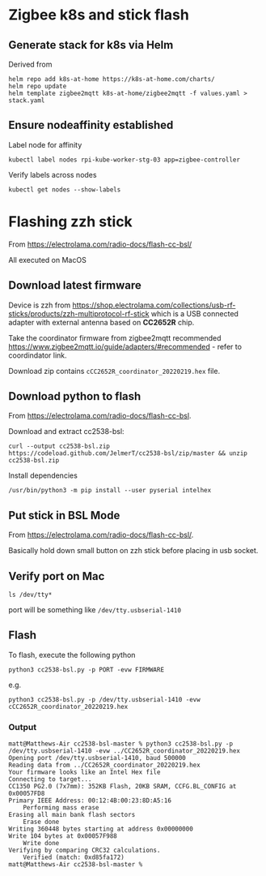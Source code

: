 
# Zigbee k8s and stick flash 

## Generate stack for k8s via Helm

Derived from

```
helm repo add k8s-at-home https://k8s-at-home.com/charts/
helm repo update
helm template zigbee2mqtt k8s-at-home/zigbee2mqtt -f values.yaml > stack.yaml
```

## Ensure nodeaffinity established 

Label node for affinity

`kubectl label nodes rpi-kube-worker-stg-03 app=zigbee-controller`

Verify labels across nodes

`kubectl get nodes --show-labels`

# Flashing zzh stick

From https://electrolama.com/radio-docs/flash-cc-bsl/

All executed on MacOS

## Download latest firmware

Device is zzh from https://shop.electrolama.com/collections/usb-rf-sticks/products/zzh-multiprotocol-rf-stick which is a USB connected adapter with external antenna based on **CC2652R** chip.

Take the coordinator firmware from zigbee2mqtt recommended https://www.zigbee2mqtt.io/guide/adapters/#recommended - refer to coordindator link.

Download zip contains `cCC2652R_coordinator_20220219.hex` file.

## Download python to flash

From https://electrolama.com/radio-docs/flash-cc-bsl. 

Download and extract cc2538-bsl:

```curl --output cc2538-bsl.zip https://codeload.github.com/JelmerT/cc2538-bsl/zip/master && unzip cc2538-bsl.zip```

Install dependencies

```/usr/bin/python3 -m pip install --user pyserial intelhex```

## Put stick in BSL Mode

From https://electrolama.com/radio-docs/flash-cc-bsl/.

Basically hold down small button on zzh stick before placing in usb socket.

## Verify port on Mac

```ls /dev/tty*```

port will be something like ```/dev/tty.usbserial-1410```

## Flash

To flash, execute the following python

```python3 cc2538-bsl.py -p PORT -evw FIRMWARE```

e.g.

```python3 cc2538-bsl.py -p /dev/tty.usbserial-1410 -evw cCC2652R_coordinator_20220219.hex```

### Output

```
matt@Matthews-Air cc2538-bsl-master % python3 cc2538-bsl.py -p /dev/tty.usbserial-1410 -evw ../CC2652R_coordinator_20220219.hex 
Opening port /dev/tty.usbserial-1410, baud 500000
Reading data from ../CC2652R_coordinator_20220219.hex
Your firmware looks like an Intel Hex file
Connecting to target...
CC1350 PG2.0 (7x7mm): 352KB Flash, 20KB SRAM, CCFG.BL_CONFIG at 0x00057FD8
Primary IEEE Address: 00:12:4B:00:23:8D:A5:16
    Performing mass erase
Erasing all main bank flash sectors
    Erase done
Writing 360448 bytes starting at address 0x00000000
Write 104 bytes at 0x00057F988
    Write done                                
Verifying by comparing CRC32 calculations.
    Verified (match: 0xd85fa172)
matt@Matthews-Air cc2538-bsl-master % 
```
